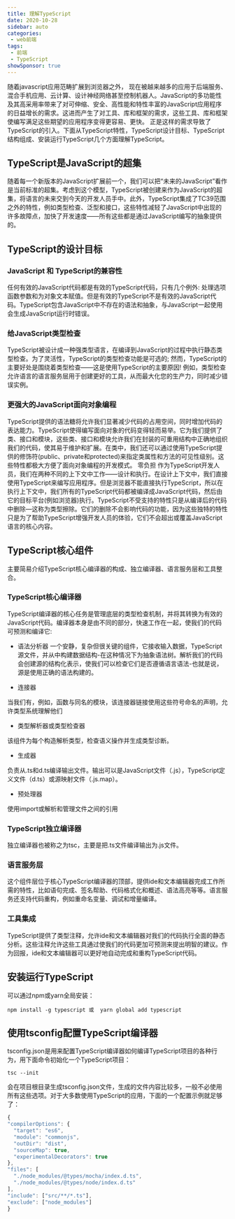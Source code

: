 ```yaml
---
title: 理解TypeScript
date: 2020-10-28
sidebar: auto
categories:
 - web前端
tags:
 - 前端
 - TypeScript
showSponsor: true
---
```


随着javascript应用范畴扩展到浏览器之外， 现在被越来越多的应用于后端服务、混合手机应用、云计算、设计神经网络甚至控制机器人。JavaScript的多功能性及其高采用率带来了对可伸缩、安全、高性能和特性丰富的JavaScript应用程序的日益增长的需求。这进而产生了对工具、库和框架的需求，这些工具、库和框架使编写满足这些期望的应用程序变得更容易、更快。
正是这样的需求导致了TypeScript的引入。下面从TypeScript特性，TypeScript设计目标、TypeScript结构组成、安装运行TypeScript几个方面理解TypeScript。

## TypeScript是JavaScript的超集

随着每一个新版本的JavaScript扩展前一个，我们可以把“未来的JavaScript”看作是当前标准的超集。考虑到这个模型，TypeScript被创建来作为JavaScript的超集，将语言的未来交到今天的开发人员手中。此外，TypeScript集成了TC39范围之外的特性，例如类型检查、泛型和接口，这些特性减轻了JavaScript中出现的许多故障点，加快了开发速度——所有这些都是通过JavaScript编写的抽象提供的。

## TypeScript的设计目标

### JavaScript 和 TypeScript的兼容性

任何有效的JavaScript代码都是有效的TypeScript代码，只有几个例外: 处理选项函数参数和为对象文本赋值。但是有效的TypeScript不是有效的JavaScript代码。TypeScript包含JavaScript中不存在的语法和抽象，与JavaScript一起使用会生成JavaScript运行时错误。

### 给JavaScript类型检查

TypeScript被设计成一种强类型语言，在编译到JavaScript的过程中执行静态类型检查。为了灵活性，TypeScript的类型检查功能是可选的; 然而，TypeScript的主要好处是围绕着类型检查——这是使用TypeScript的主要原因! 例如，类型检查允许语言的语言服务层用于创建更好的工具，从而最大化您的生产力，同时减少错误实例。

### 更强大的JavaScript面向对象编程

 TypeScript提供的语法糖将允许我们显著减少代码的占用空间，同时增加代码的表达能力。TypeScript使得编写面向对象的代码变得轻而易举。它为我们提供了类、接口和模块，这些类、接口和模块允许我们在封装的可重用结构中正确地组织我们的代码，使其易于维护和扩展。在类中，我们还可以通过使用TypeScript提供的修饰符(public、private和protected)来指定类属性和方法的可见性级别。这些特性都极大方便了面向对象编程的开发模式。
 零负担
 作为TypeScript开发人员，我们在两种不同的上下文中工作——设计和执行。在设计上下文中，我们直接使用TypeScript来编写应用程序。但是浏览器不能直接执行TypeScript，所以在执行上下文中，我们所有的TypeScript代码都被编译成JavaScript代码，然后由它的目标平台(例如浏览器)执行。TypeScript不受支持的特性只是从编译后的代码中删除—这称为类型擦除。它们的删除不会影响代码的功能，因为这些独特的特性只是为了帮助TypeScript增强开发人员的体验，它们不会超出或覆盖JavaScript语言的核心内容。
 

## TypeScript核心组件

主要简易介绍TypeScript核心编译器的构成、独立编译器、语言服务层和工具整合。

### TypeScript核心编译器

 TypeScript编译器的核心任务是管理底层的类型检查机制，并将其转换为有效的JavaScript代码。编译器本身是由不同的部分，快速工作在一起，使我们的代码可预测和编译它:

 * 语法分析器
一个安静，复杂但很关键的组件，它接收输入数据，TypeScript源文件，并从中构建数据结构-在这种情况下为抽象语法树。解析我们的代码会创建源的结构化表示，使我们可以检查它们是否遵循语言语法-也就是说，源是使用正确的语法构建的。

* 连接器

当我们有，例如，函数与同名的模块，该连接器链接使用这些符号命名的声明，允许类型系统理解他们

* 类型解析器或类型检查器

该组件为每个构造解析类型，检查语义操作并生成类型诊断。

* 生成器

负责从.ts和d.ts编译输出文件。输出可以是JavaScript文件（.js），TypeScript定义文件（d.ts）或源映射文件（.js.map）。

* 预处理器

使用import或解析和管理文件之间的引用

### TypeScript独立编译器

 独立编译器也被称之为tsc，主要是把.ts文件编译输出为.js文件。

### 语言服务层

 这个组件层位于核心TypeScript编译器的顶部，提供ide和文本编辑器完成工作所需的特性，比如语句完成、签名帮助、代码格式化和概述、语法高亮等等。语言服务还支持代码重构，例如重命名变量、调试和增量编译。

### 工具集成

 TypeScript提供了类型注释，允许ide和文本编辑器对我们的代码执行全面的静态分析。这些注释允许这些工具通过使我们的代码更加可预测来提出明智的建议。作为回报，ide和文本编辑器可以更好地自动完成和重构TypeScript代码。

## 安装运行TypeScript

 可以通过npm或yarn全局安装：

``` shell
npm install -g typescript 或  yarn global add typescript
```

## 使用tsconfig配置TypeScript编译器

 tsconfig.json是用来配置TypeScript编译器如何编译TypeScript项目的各种行为，用下面命令初始化一个TypeScript项目：

 ``` shell
 tsc --init
 ```

  会在项目根目录生成tsconfig.json文件，生成的文件内容比较多，一般不必使用所有这些选项。对于大多数使用TypeScript的应用，下面的一个配置示例就足够了：

  ``` js
  {
  "compilerOptions": {
    "target": "es6",
    "module": "commonjs",
    "outDir": "dist",
    "sourceMap": true,
    "experimentalDecorators": true
  },
  "files": [
    "./node_modules/@types/mocha/index.d.ts",
    "./node_modules/@types/node/index.d.ts"
  ],
  "include": ["src/**/*.ts"],
  "exclude": ["node_modules"]
}
```